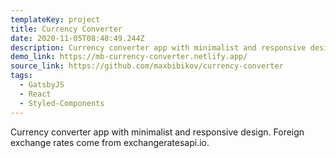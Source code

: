 ```yaml
---
templateKey: project
title: Currency Converter
date: 2020-11-05T08:48:49.244Z
description: Currency converter app with minimalist and responsive design.
demo_link: https://mb-currency-converter.netlify.app/
source_link: https://github.com/maxbibikov/currency-converter
tags:
  - GatsbyJS
  - React
  - Styled-Components
---
```

Currency converter app with minimalist and responsive design. Foreign exchange rates come from exchangeratesapi.io.